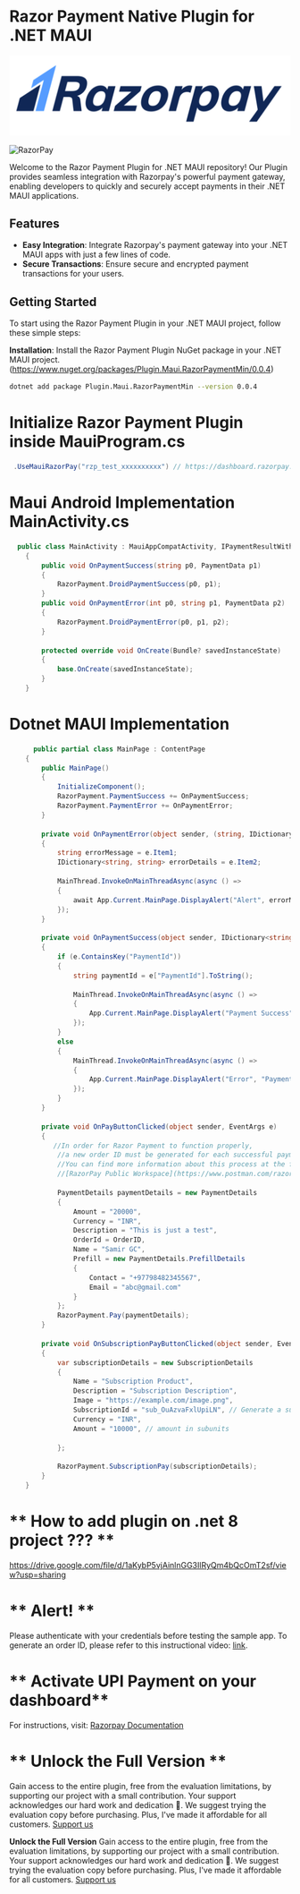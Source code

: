 # Razor Payment Native Plugin for .NET MAUI

![RazorPay](https://raw.githubusercontent.com/samirgcofficial/RazorPaymentMaui/main/Images/razorpay.png)

![RazorPay](https://github.com/samirgcofficial/RazorPaymentMaui/assets/55045516/fc487275-90f4-4117-859d-6ee8ca586f8c)

Welcome to the Razor Payment Plugin for .NET MAUI repository! Our Plugin provides seamless integration with Razorpay's powerful payment gateway, enabling developers to quickly and securely accept payments in their .NET MAUI applications.

## Features

- **Easy Integration**: Integrate Razorpay's payment gateway into your .NET MAUI apps with just a few lines of code.
- **Secure Transactions**: Ensure secure and encrypted payment transactions for your users.

## Getting Started

To start using the Razor Payment Plugin in your .NET MAUI project, follow these simple steps:

 **Installation**: Install the Razor Payment Plugin NuGet package in your .NET MAUI project. (https://www.nuget.org/packages/Plugin.Maui.RazorPaymentMin/0.0.4)
   ```sh
   dotnet add package Plugin.Maui.RazorPaymentMin --version 0.0.4 
```

# Initialize Razor Payment Plugin inside MauiProgram.cs
```csharp
 .UseMauiRazorPay("rzp_test_xxxxxxxxxx") // https://dashboard.razorpay.com/app/website-app-settings/api-keys
```

# Maui Android Implementation MainActivity.cs
```csharp
  public class MainActivity : MauiAppCompatActivity, IPaymentResultWithDataListener
    {
        public void OnPaymentSuccess(string p0, PaymentData p1)
        {
            RazorPayment.DroidPaymentSuccess(p0, p1);
        }
        public void OnPaymentError(int p0, string p1, PaymentData p2)
        {
            RazorPayment.DroidPaymentError(p0, p1, p2);
        }

        protected override void OnCreate(Bundle? savedInstanceState)
        {
            base.OnCreate(savedInstanceState);
        }
    }
```

# Dotnet MAUI Implementation 
```csharp
      public partial class MainPage : ContentPage
    {
        public MainPage()
        {
            InitializeComponent();
            RazorPayment.PaymentSuccess += OnPaymentSuccess;
            RazorPayment.PaymentError += OnPaymentError;
        }

        private void OnPaymentError(object sender, (string, IDictionary<string, string>) e)
        {
            string errorMessage = e.Item1;
            IDictionary<string, string> errorDetails = e.Item2;

            MainThread.InvokeOnMainThreadAsync(async () =>
            {
                await App.Current.MainPage.DisplayAlert("Alert", errorMessage, "Ok");
            });
        }

        private void OnPaymentSuccess(object sender, IDictionary<string, object> e)
        {
            if (e.ContainsKey("PaymentId"))
            {
                string paymentId = e["PaymentId"].ToString();

                MainThread.InvokeOnMainThreadAsync(async () =>
                {
                    App.Current.MainPage.DisplayAlert("Payment Success", $"Payment ID: {paymentId}", "Ok");
                });
            }
            else
            {
                MainThread.InvokeOnMainThreadAsync(async () =>
                {
                    App.Current.MainPage.DisplayAlert("Error", "Payment ID not found", "Ok");
                });
            }
        }

        private void OnPayButtonClicked(object sender, EventArgs e)
        {
           //In order for Razor Payment to function properly,
            //a new order ID must be generated for each successful payment made.
            //You can find more information about this process at the following link:
            //[RazorPay Public Workspace](https://www.postman.com/razorpaydev/workspace/razorpay-public-workspace/folder/12492020-91450029-1c52-4375-8033-39ca4c2d0a8c).

            PaymentDetails paymentDetails = new PaymentDetails
            {
                Amount = "20000",
                Currency = "INR",
                Description = "This is just a test",
                OrderId = OrderID,
                Name = "Samir GC",
                Prefill = new PaymentDetails.PrefillDetails
                {
                    Contact = "+97798482345567",
                    Email = "abc@gmail.com"
                }
            };
            RazorPayment.Pay(paymentDetails);
        }

        private void OnSubscriptionPayButtonClicked(object sender, EventArgs e)
        {
            var subscriptionDetails = new SubscriptionDetails
            {
                Name = "Subscription Product",
                Description = "Subscription Description",
                Image = "https://example.com/image.png",
                SubscriptionId = "sub_OuAzvaFxlUpiLN", // Generate a subscription id from backend
                Currency = "INR",
                Amount = "10000", // amount in subunits

            };

            RazorPayment.SubscriptionPay(subscriptionDetails);
        }
    }

```
# ** How to add plugin on .net 8 project ???  **
https://drive.google.com/file/d/1aKybP5vjAinlnGG3IlRyQm4bQcOmT2sf/view?usp=sharing


# ** Alert! **
Please authenticate with your credentials before testing the sample app. To generate an order ID, please refer to this instructional video: [link](https://drive.google.com/file/d/1q16mLdK4ZdmLHQ-SVPm-cuDfPHkwuPlk/view?usp=sharing).

# ** Activate UPI Payment on your dashboard**
For instructions, visit: [Razorpay Documentation](https://razorpay.com/docs/payments/smart-collect/create/)


# ** Unlock the Full Version **
Gain access to the entire plugin, free from the evaluation limitations, by supporting our project with a small contribution. Your support acknowledges our hard work and dedication 🥰. We suggest trying the evaluation copy before purchasing. Plus, I've made it affordable for all customers.
[Support us](https://www.buymeacoffee.com/samirgc/e/222788)


**Unlock the Full Version**
Gain access to the entire plugin, free from the evaluation limitations, by supporting our project with a small contribution. Your support acknowledges our hard work and dedication 🥰. We suggest trying the evaluation copy before purchasing. Plus, I've made it affordable for all customers.
[Support us](https://www.buymeacoffee.com/samirgc/e/222788)
